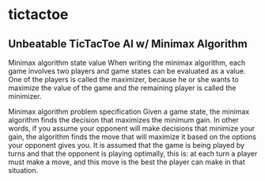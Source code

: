 # tictactoe
<h2>Unbeatable TicTacToe AI w/ Minimax Algorithm</h2>

<p> 
Minimax algorithm state value
When writing the minimax algorithm, each game involves two players and game states can be evaluated as a value. One of the players is called the maximizer, because he or she wants to maximize the value of the game and the remaining player is called the minimizer.

Minimax algorithm problem specification
Given a game state, the minimax algorithm finds the decision that maximizes the minimum gain. In other words, if you assume your opponent will make decisions that minimize your gain, the algorithm finds the move that will maximize it based on the options your opponent gives you. It is assumed that the game is being played by turns and that the opponent is playing optimally, this is: at each turn a player must make a move, and this move is the best the player can make in that situation.
</p>
